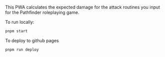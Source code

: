 This PWA calculates the expected damage for the attack routines you input for the Pathfinder roleplaying game.

To run locally:
```bash
pnpm start
```

To deploy to github pages
```bash
pnpm run deploy
```
